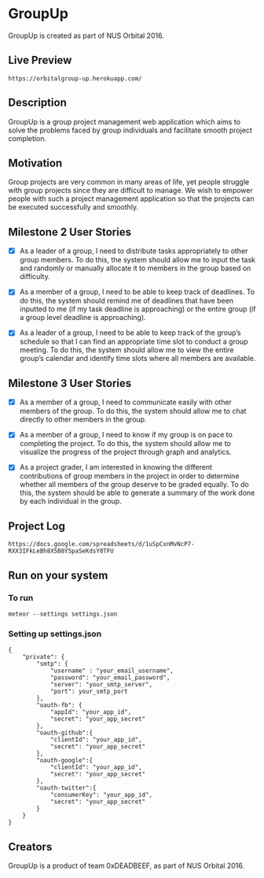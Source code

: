 # GroupUp
GroupUp is created as part of NUS Orbital 2016.

## Live Preview
```
https://orbitalgroup-up.herokuapp.com/
```

## Description
GroupUp is a group project management web application which aims to solve the problems faced by group individuals and facilitate smooth project completion.

## Motivation
Group projects are very common in many areas of life, yet people struggle with group projects since they are difficult to manage. We wish to empower people with such a project management application so that the projects can be executed successfully and smoothly.

## Milestone 2 User Stories
- [x] As a leader of a group, I need to distribute tasks appropriately to other group members. To do this, the system should allow me to input the task and randomly or manually allocate it to members in the group based on difficulty.

- [x] As a member of a group, I need to be able to keep track of deadlines. To do this, the system should remind me of deadlines that have been inputted to me (if my task deadline is approaching) or the entire group (if a group level deadline is approaching).

- [x] As a leader of a group, I need to be able to keep track of the group’s schedule so that I can find an appropriate time slot to conduct a group meeting. To do this, the system should allow me to view the entire group’s calendar and identify time slots where all members are available.

## Milestone 3 User Stories
- [x] As a member of a group, I need to communicate easily with other members of the group. To do this, the system should allow me to chat directly to other members in the group.

- [x] As a member of a group, I need to know if my group is on pace to completing the project. To do this, the system should allow me to visualize the progress of the project through graph and analytics.

- [x] As a project grader, I am interested in knowing the different contributions of group members in the project in order to determine whether all members of the group deserve to be graded equally. To do this, the system should be able to generate a summary of the work done by each individual in the group.

## Project Log
```
https://docs.google.com/spreadsheets/d/1uSpCxnMvNcP7-RXX3IFkLeBh8X5B8Y5paSeKdsY0TFU
```

## Run on your system
### To run
```
meteor --settings settings.json
```

### Setting up settings.json
```
{
	"private": {
		"smtp": {
			"username" : "your_email_username",
			"password": "your_email_password",
			"server": "your_smtp_server",
			"port": your_smtp_port
		},
		"oauth-fb": {
			"appId": "your_app_id",
			"secret": "your_app_secret"
		},
		"oauth-github":{
			"clientId": "your_app_id",
			"secret": "your_app_secret"
		},
		"oauth-google":{
			"clientId": "your_app_id",
       		"secret": "your_app_secret"
		},
		"oauth-twitter":{
			"consumerKey": "your_app_id",
      	    "secret": "your_app_secret"
		}
	}
}
```

## Creators
GroupUp is a product of team 0xDEADBEEF, as part of NUS Orbital 2016.

